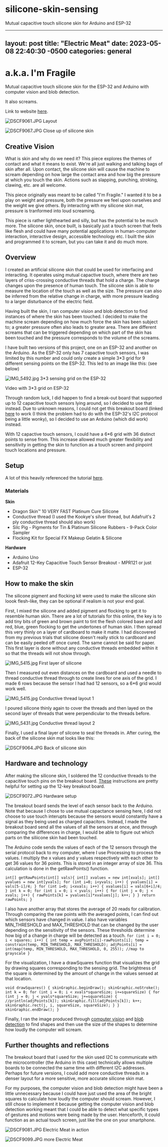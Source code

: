 # silicone-skin-sensing
Mutual capacitive touch silicone skin for Arduino and ESP-32 

---
layout: post
title:  "Electric Meat"
date:   2023-05-08 22:40:30 -0500
categories: general
---

# a.k.a. I'm Fragile
Mutual capacitive touch silicone skin for the ESP-32 and Arduino with computer vision and blob detection.

It also screams.

Link to website [here](https://samiam2000.github.io/MeMakey/general/2023/05/09/electric-meat.html).


![DSCF9061.JPG](/silicone-skin-sensing/pics/DSCF9061.JPG)
Layout

![DSCF9067.JPG](/silicone-skin-sensing/pics/DSCF9067.JPG)
Close up of silicone skin

## Creative Vision
What is skin and why do we need it? This piece explores the themes of contact and what it means to exist. We're all just walking and talking bags of skin after all. Upon contact, the silicone skin will cause the machine to scream depending on how large the contact area and how big the pressure at which you touch the skin. Actions such as slapping, punching, stroking, clawing, etc. are all welcome.

This piece originally was meant to be called "I'm Fragile." I wanted it to be a play on weight and pressure, both the pressure we feel upon ourselves and the weight we give others. By interacting with my silicone skin mat, pressure is tranformed into loud screaming.

This piece is rather lighthearted and silly, but has the potential to be much more. The silicone skin, once built, is basically just a touch screen that feels like flesh and could have many potential applications in human-computer interaction, interactive design, accessible technology etc. I built the skin and programmed it to scream, but you can take it and do much more.

## Overview
I created an artificial silicone skin that could be used for interfacing and interacting. It operates using mutual capactive touch, where there are two layers of criss-crossing conductive threads that hold a charge. The charge changes upon the presence of human touch. The silicone skin is able to measure the location of the touch as well as the size. The pressure can also be inferred from the relative change in charge, with more pressure leading to a larger disturbance of the electric field.

Having built the skin, I ran computer vision and blob detection to find instances of where the skin has been touched. I decided to make the machine scream depending on how much force the skin has been subject to; a greater pressure often also leads to greater area. There are different screams that can be triggered depending on which part of the skin has been touched and the pressure corresponds to the volume of the screams. 

I have built two versions of this project, one on an ESP-32 and another on the Arduino. As the ESP-32 only has 7 capactive touch sensors, I was limited by this number and could only create a simple 3*3 grid for 9 different sensing points on the ESP-32. This led to an image like this: (see below)

![IMG_5492.jpg](/silicone-skin-sensing/pics/IMG_5492.jpg)
3*3 sensing grid on the ESP-32

Video with 3*3 grid on ESP-32

Through random luck, I did happen to find a break-out board that supported up to 12 capacitive touch sensors lying around, so I decided to use that instead. Due to unknown reasons, I could not get this breakout board (linked [here](https://www.adafruit.com/product/1982) to work (I think the problem had to do with the ESP-32's I2C protocol being a little wonky), so I decided to use an Arduino (which did work) instead.

With 12 capactive touch sensors, I could have a 6*6 grid with 36 distinct points to sense from. This increase allowed much greater flexibility and sensitivity in getting the skin to function as a touch screen and pinpoint touch locations and pressure.

## Setup
A lot of this heavily referenced the tutorial [here](https://marcteyssier.com/projects/skin-on/). 
### Materials
**Skin** 
- Dragon Skin™ 10 VERY FAST Platinum Cure Silicone 
- Conductive thread (I used the Kookye's silver thread, but Adafruit's 2 ply conductive thread should also work)
- Silc Pig - Pigments for Tin & Platinum Silicone Rubbers - 9-Pack Color Sampler
- Flocking Kit for Special FX Makeup Gelatin & Silicone

**Hardware** 
- Arduino Uno 
- Adafruit 12-Key Capacitive Touch Sensor Breakout - MPR121
 or just
- ESP-32


## How to make the skin
The silicone pigment and flocking kit were used to make the silicone skin loook flesh-like, they can be optional if realism is not your end goal.

First, I mixed the silicone and added pigment and flocking to get it to resemble human skin. There are a lot of tutorials for this online, the key is to add tiny bits of green and brown paint to tint the flesh colored base and add red, blue, green flocking to get the undertones of human skin. I then spread this very thinly on a layer of cardboard to make it matte. I had discovered from my previous trials that silicone doesn't really stick to cardboard and can be easily peeled off once cured. The same cannot be said for paper. This first layer is done without any conductive threads embedded within it so that the threads will not show through.

![IMG_5415.jpg](/silicone-skin-sensing/pics/IMG_5415.jpg)
First layer of silicone

Then I measured out even distances on the cardboard and used a needle to thread conductive thread through to create lines for one axis of the grid. I made 6 rows because the sensor I had had 12 sensors, so a 6*6 grid would work well.

![IMG_5415.jpg](/silicone-skin-sensing/pics/IMG_5428.jpg)
Conductive thread layout 1

I poured silicone thinly again to cover the threads and then layed on the second layer of threads that were perpendicular to the threads before.

![IMG_5431.jpg](/silicone-skin-sensing/pics/IMG_5431.jpg)
Conductive thread layout 2

Finally, I used a final layer of silcone to seal the threads in. After curing, the back of the silicone skin mat looks like this:

![DSCF9064.JPG](/silicone-skin-sensing/pics/DSCF9064.JPG)
Back of silicone skin

## Hardware and technology
After making the silicone skin, I soldered the 12 conductive threads to the capacitive touch pins on the breakout board. [These](https://learn.adafruit.com/adafruit-mpr121-12-key-capacitive-touch-sensor-breakout-tutorial/wiring) instructions are pretty helpful for setting up the 12-key breakout board.

![DSCF9072.JPG](/silicone-skin-sensing/pics/DSCF9072.JPG)
Hardware setup

The breakout board sends the level of each sensor back to the Arduino. Note that because I chose to use mutual capactance sensing here, I did not choose to use touch interupts because the sensors would constantly have a signal as they being used as charged capacitors. Instead, I made the breakout board send all the values of all the sensors at once, and through comparing the differences in charge, I would be able to figure out which parts on the siliicone skin had been touched. 

The Arduino code sends the values of each of the 12 sensors through the serial protocol back to my computer, where I use Processing to process the values. I multiply the x values and y values respectively with each other to get 36 values for 36 points. This is stored in an integer array of size 36. This calculation is done in the getRawPoints() function.

`
int[] getRawPoints(int[] vals){
  int[] xvalues = new int[xvals];
    int[] yvalues = new int[yvals];
    for (int i=0; i<yvals; i++) {
      yvalues[i] = vals[5-i]/4;
    }
    for (int i=0; i<xvals; i++) {
      xvalues[i] = vals[6+i]/4;
    }
    int k = 0;
    for (int i = 0; i < yvals; i++) {
      for (int j = 0; j < xvals; j++) {
        rawPoints[k] = yvalues[i]*xvalues[j];
        k++;
      }
    }
    return rawPoints;
}
`

I also have another array that stores the average of 20 reads for calibration. Through comparing the raw points with the averaged points, I can find out which sensors have changed in value. I also have variables MIN_THRESHOLD and MAX_THRESHOLD that can be changed by the user depending on the sensitivity of the sensors. These thresholds determine how big of a change in charge will be detected as a touch.
`
  for (int i = 0; i < squares; i++) {
    int temp = avgPoints[i]-rawPoints[i];
    temp = constrain(temp, MIN_THRESHOLD, MAX_THRESHOLD);
    adjPoints[i] = int(map(temp, MIN_THRESHOLD, MAX_THRESHOLD, 0, 255)); //map to grayscale
  }
`

For the visualization, I have a drawSquares function that visualizes the grid by drawing squares corresponding to the sensing grid. The brightness of the square is determined by the amount of change in the values sensed at that location.

`void drawSquares() {
  skinGraphic.beginDraw();
  skinGraphic.noStroke();
  int k = 0;
  for (int i = 0; i < xvals*squareSize; i+=squareSize) {
    for (int j = 0; j < yvals*squareSize; j+=squareSize) {
      //println(adjPoints[k]);
      skinGraphic.fill(adjPoints[k]);
      k++;
      skinGraphic.rect(j, i, squareSize, squareSize);
    }
  }
  skinGraphic.endDraw();
}`

Finally, I ran the image produced through [computer vision](https://github.com/atduskgreg/opencv-processing) and [blob detection](http://www.v3ga.net/processing/BlobDetection/) to find shapes and then use the size of the shapes to determine how loudly the computer will scream.

## Further thoughts and reflections
The breakout board that I used for the skin used I2C to communicate with the microcontroller (the Arduino in this case) technically allows multiple boards to be connected the same time with different I2C addresses. Perhaps for future versions, I could add more conductive threads in a denser layout for a more sensitive, more accurate silicone skin mat.

For my purposes, the computer vision and blob detection might have been a little unnecessary because I could have just used the area of the bright squares to calculate how loudly the computer should scream. However, I still chose to implement it because getting the computer vision and blob detection working meant that I could be able to detect what specific types of gestures and motions were being made by the user. Henceforth, it could function as an actual touch screen, just like the one on your smartphone.

![DSCF9081.JPG](/silicone-skin-sensing/pics/DSCF9081.JPG)
Electric Meat in action

![DSCF9099.JPG](/silicone-skin-sensing/pics/DSCF9099.JPG)
more Electric Meat
